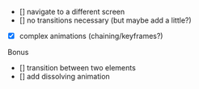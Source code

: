 - [] navigate to a different screen
- [] no transitions necessary (but maybe add a little?)
- [x] complex animations (chaining/keyframes?)

Bonus
- [] transition between two elements
- [] add dissolving animation


